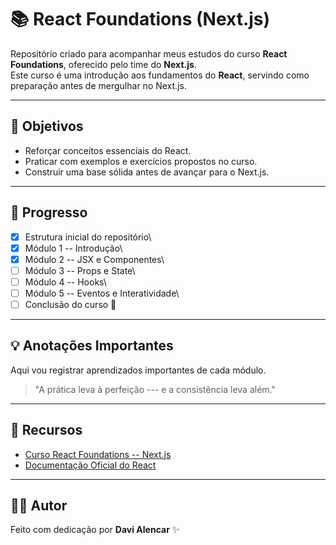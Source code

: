 # 📚 React Foundations (Next.js)

Repositório criado para acompanhar meus estudos do curso **React
Foundations**, oferecido pelo time do **Next.js**.\
Este curso é uma introdução aos fundamentos do **React**, servindo como
preparação antes de mergulhar no Next.js.

------------------------------------------------------------------------

## 🎯 Objetivos

-   Reforçar conceitos essenciais do React.
-   Praticar com exemplos e exercícios propostos no curso.
-   Construir uma base sólida antes de avançar para o Next.js.

------------------------------------------------------------------------

## 📝 Progresso

-   [x] Estrutura inicial do repositório\
-   [x] Módulo 1 -- Introdução\
-   [x] Módulo 2 -- JSX e Componentes\
-   [ ] Módulo 3 -- Props e State\
-   [ ] Módulo 4 -- Hooks\
-   [ ] Módulo 5 -- Eventos e Interatividade\
-   [ ] Conclusão do curso 🎉

------------------------------------------------------------------------

## 💡 Anotações Importantes

Aqui vou registrar aprendizados importantes de cada módulo.

> "A prática leva à perfeição --- e a consistência leva além."

------------------------------------------------------------------------

## 🔗 Recursos

-   [Curso React Foundations --
    Next.js](https://nextjs.org/learn/react-foundations)
-   [Documentação Oficial do React](https://react.dev/)

------------------------------------------------------------------------

## 👨‍💻 Autor

Feito com dedicação por **Davi Alencar** ✨
